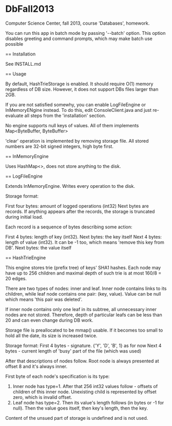 DbFall2013
==========

Computer Science Center, fall 2013, course 'Databases', homework.

You can run this app in batch mode by passing '--batch' option. This option
disables greeting and command prompts, which may make batch use possible

== Installation

See INSTALL.md

== Usage

By default, HashTrieStorage is enabled. It should require O(1) memory regardless of DB size.
However, it does not support DBs files larger than 2GB.

If you are not satisfied somewhy, you can enable LogFileEngine or InMemoryENgine instead. To do this,
edit ConsoleClient.java and just re-evaluate all steps from the 'installation' section.

No engine supports null keys of values. All of them implements Map<ByteBuffer, ByteBuffer>

'clear' operation is implemented by removing storage file. All stored numbers
are 32-bit signed integers, high byte first.

== InMemoryEngine

Uses HashMap<>, does not store anything to the disk.

== LogFileEngine

Extends InMemoryEngine. Writes every operation to the disk.

Storage format:

First four bytes: amount of logged operations (int32)
Next bytes are records. If anything appears after the records, the storage is truncated during initial load.

Each record is a sequence of bytes describing some action:

First 4 bytes: length of key (int32).
Next bytes: the key itself
Next 4 bytes: length of value (int32). It can be -1 too, which means 'remove this key from DB'.
Next bytes: the value itself

== HashTrieEngine

This engine stores trie (prefix tree) of keys' SHA1 hashes. Each node may have up to 256 children
and maximal depth of such trie is at most 160/8 = 20 edges.

There are two types of nodes: inner and leaf. Inner node contains links to its children, while leaf
node contains one pair: (key, value). Value can be null which means 'this pair was deleted'.

If inner node contains only one leaf in its subtree, all unnecessary inner nodes are not stored.
Therefore, depth of particular leafs can be less than 20 and can even change during DB work.

Storage file is preallocated to be mmap() usable. If it becomes too small to hold
all the date, its size is increased twice.

Storage format:
First 4 bytes - signature. {'Y', 'D', 'B', 1} as for now
Next 4 bytes - current length of 'busy' part of the file (which was used)

After that descriptions of nodes follow. Root node is always presented at offset 8 and it's always inner.

First byte of each node's specification is its type:
1. Inner node has type=1. After that 256 int32 values follow - offsets of children of this inner node.
   Unexisting child is represented by offset zero, which is invalid offset.
2. Leaf node has type=2. Then its value's length follows (in bytes or -1 for null). Then the value
   goes itself, then key's length, then the key.

Content of the unsued part of storage is undefined and is not used.
